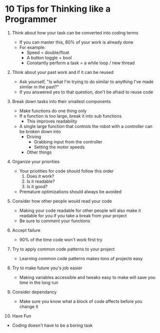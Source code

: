 # 10 Tips for Thinking like a Programmer


1. Think about how your task can be converted into coding terms
   - If you can master this, 80% of your work is already done 
   - For example:
     -  Speed = double/float
     -  A button toggle = bool
     -  Constantly perform a task = a while loop / new thread

2. Think about your past work and if it can be reused
   - Ask yourself, "Is what I'm trying to do similar to anything I've made similar in the past?"
   - If you answered yes to that question, don't be afraid to reuse code

3. Break down tasks into their smallest components
   - Make functions do one thing only
   - If a function is too large, break it into sub functions
     - This improves readability
   - A single large function that controls the robot with a controller can be broken down into
     - Driving
       - Grabbing input from the controller
       - Setting the motor speeds
     - Other things

4. Organize your priorities
   - Your priotities for code should follow this order
      1. Does it work?
      2. Is it readable?
      3. Is it good?
   - Premature optimizations should always be avoided

5. Consider how other people would read your code
   - Making your code readable for other people will also make it readable for you if you take a break from your project
   - Be sure to comment your functions

6. Accept failure
   - 90% of the time code won't work first try

7. Try to apply common code patterns to your project
   - Learning common code patterns makes tons of projects easy
 
8. Try to make future you's job easier
   - Making variables accessible and tweaks easy to make will save you time in the long run

9. Consider dependancy
   - Make sure you know what a block of code affects before you change it

10. Have Fun
   - Coding doesn't have to be a boring task

